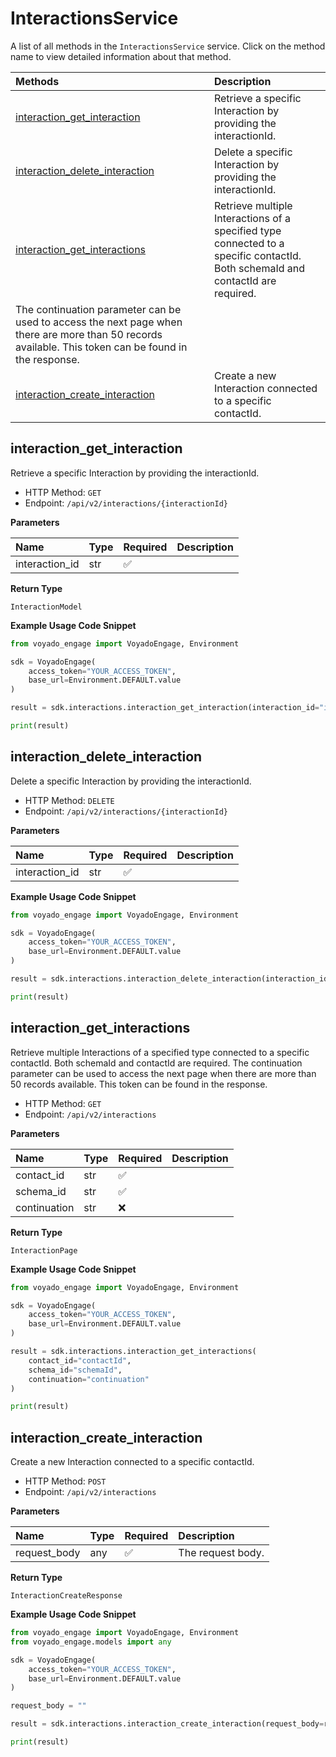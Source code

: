 # InteractionsService

A list of all methods in the `InteractionsService` service. Click on the method name to view detailed information about that method.

| Methods                                                                                                                                                | Description                                                                                                                     |
| :----------------------------------------------------------------------------------------------------------------------------------------------------- | :------------------------------------------------------------------------------------------------------------------------------ |
| [interaction_get_interaction](#interaction_get_interaction)                                                                                            | Retrieve a specific Interaction by providing the interactionId.                                                                 |
| [interaction_delete_interaction](#interaction_delete_interaction)                                                                                      | Delete a specific Interaction by providing the interactionId.                                                                   |
| [interaction_get_interactions](#interaction_get_interactions)                                                                                          | Retrieve multiple Interactions of a specified type connected to a specific contactId. Both schemaId and contactId are required. |
| The continuation parameter can be used to access the next page when there are more than 50 records available. This token can be found in the response. |
| [interaction_create_interaction](#interaction_create_interaction)                                                                                      | Create a new Interaction connected to a specific contactId.                                                                     |

## interaction_get_interaction

Retrieve a specific Interaction by providing the interactionId.

- HTTP Method: `GET`
- Endpoint: `/api/v2/interactions/{interactionId}`

**Parameters**

| Name           | Type | Required | Description |
| :------------- | :--- | :------- | :---------- |
| interaction_id | str  | ✅       |             |

**Return Type**

`InteractionModel`

**Example Usage Code Snippet**

```python
from voyado_engage import VoyadoEngage, Environment

sdk = VoyadoEngage(
    access_token="YOUR_ACCESS_TOKEN",
    base_url=Environment.DEFAULT.value
)

result = sdk.interactions.interaction_get_interaction(interaction_id="interactionId")

print(result)
```

## interaction_delete_interaction

Delete a specific Interaction by providing the interactionId.

- HTTP Method: `DELETE`
- Endpoint: `/api/v2/interactions/{interactionId}`

**Parameters**

| Name           | Type | Required | Description |
| :------------- | :--- | :------- | :---------- |
| interaction_id | str  | ✅       |             |

**Example Usage Code Snippet**

```python
from voyado_engage import VoyadoEngage, Environment

sdk = VoyadoEngage(
    access_token="YOUR_ACCESS_TOKEN",
    base_url=Environment.DEFAULT.value
)

result = sdk.interactions.interaction_delete_interaction(interaction_id="interactionId")

print(result)
```

## interaction_get_interactions

Retrieve multiple Interactions of a specified type connected to a specific contactId. Both schemaId and contactId are required.
The continuation parameter can be used to access the next page when there are more than 50 records available. This token can be found in the response.

- HTTP Method: `GET`
- Endpoint: `/api/v2/interactions`

**Parameters**

| Name         | Type | Required | Description |
| :----------- | :--- | :------- | :---------- |
| contact_id   | str  | ✅       |             |
| schema_id    | str  | ✅       |             |
| continuation | str  | ❌       |             |

**Return Type**

`InteractionPage`

**Example Usage Code Snippet**

```python
from voyado_engage import VoyadoEngage, Environment

sdk = VoyadoEngage(
    access_token="YOUR_ACCESS_TOKEN",
    base_url=Environment.DEFAULT.value
)

result = sdk.interactions.interaction_get_interactions(
    contact_id="contactId",
    schema_id="schemaId",
    continuation="continuation"
)

print(result)
```

## interaction_create_interaction

Create a new Interaction connected to a specific contactId.

- HTTP Method: `POST`
- Endpoint: `/api/v2/interactions`

**Parameters**

| Name         | Type | Required | Description       |
| :----------- | :--- | :------- | :---------------- |
| request_body | any  | ✅       | The request body. |

**Return Type**

`InteractionCreateResponse`

**Example Usage Code Snippet**

```python
from voyado_engage import VoyadoEngage, Environment
from voyado_engage.models import any

sdk = VoyadoEngage(
    access_token="YOUR_ACCESS_TOKEN",
    base_url=Environment.DEFAULT.value
)

request_body = ""

result = sdk.interactions.interaction_create_interaction(request_body=request_body)

print(result)
```

<!-- This file was generated by liblab | https://liblab.com/ -->
